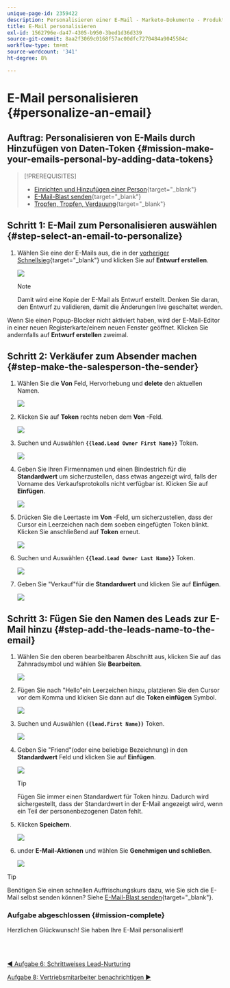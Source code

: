 ```yaml
---
unique-page-id: 2359422
description: Personalisieren einer E-Mail - Marketo-Dokumente - Produktdokumentation
title: E-Mail personalisieren
exl-id: 1562796e-da47-4305-b950-3bed1d36d339
source-git-commit: 8aa2f3069c0168f57ac00dfc7270484a9045584c
workflow-type: tm+mt
source-wordcount: '341'
ht-degree: 8%

---
```


# E-Mail personalisieren {#personalize-an-email}

## Auftrag: Personalisieren von E-Mails durch Hinzufügen von Daten-Token {#mission-make-your-emails-personal-by-adding-data-tokens}

>[!PREREQUISITES]
>
>* [Einrichten und Hinzufügen einer Person](/help/marketo/getting-started/quick-wins/get-set-up-and-add-a-person.md){target=&quot;_blank&quot;}
>* [E-Mail-Blast senden](/help/marketo/getting-started/quick-wins/send-an-email.md){target=&quot;_blank&quot;}
>* [Tropfen, Tropfen, Verdauung](/help/marketo/getting-started/quick-wins/drip-drip-nurture.md){target=&quot;_blank&quot;}


## Schritt 1: E-Mail zum Personalisieren auswählen {#step-select-an-email-to-personalize}

1. Wählen Sie eine der E-Mails aus, die in der [vorheriger Schnellsieg](/help/marketo/getting-started/quick-wins/drip-drip-nurture.md){target=&quot;_blank&quot;} und klicken Sie auf **Entwurf erstellen**.

   ![](assets/personalize-an-email-1.png)

   >[!NOTE]
   >
   >Damit wird eine Kopie der E-Mail als Entwurf erstellt. Denken Sie daran, den Entwurf zu validieren, damit die Änderungen live geschaltet werden.

Wenn Sie einen Popup-Blocker nicht aktiviert haben, wird der E-Mail-Editor in einer neuen Registerkarte/einem neuen Fenster geöffnet. Klicken Sie andernfalls auf **Entwurf erstellen** zweimal.

## Schritt 2: Verkäufer zum Absender machen {#step-make-the-salesperson-the-sender}

1. Wählen Sie die **Von** Feld, Hervorhebung und **delete** den aktuellen Namen.

   ![](assets/personalize-an-email-2.png)

1. Klicken Sie auf **Token** rechts neben dem **Von** -Feld.

   ![](assets/personalize-an-email-3.png)

1. Suchen und Auswählen **`{{lead.Lead Owner First Name}}`** Token.

   ![](assets/personalize-an-email-4.png)

1. Geben Sie Ihren Firmennamen und einen Bindestrich für die **Standardwert** um sicherzustellen, dass etwas angezeigt wird, falls der Vorname des Verkaufsprotokolls nicht verfügbar ist. Klicken Sie auf **Einfügen**.

   ![](assets/personalize-an-email-5.png)

1. Drücken Sie die Leertaste im **Von** -Feld, um sicherzustellen, dass der Cursor ein Leerzeichen nach dem soeben eingefügten Token blinkt. Klicken Sie anschließend auf **Token** erneut.

   ![](assets/personalize-an-email-6.png)

1. Suchen und Auswählen **`{{lead.Lead Owner Last Name}}`** Token.

   ![](assets/personalize-an-email-7.png)

1. Geben Sie &quot;Verkauf&quot;für die **Standardwert** und klicken Sie auf **Einfügen**.

   ![](assets/personalize-an-email-8.png)

## Schritt 3: Fügen Sie den Namen des Leads zur E-Mail hinzu {#step-add-the-leads-name-to-the-email}

1. Wählen Sie den oberen bearbeitbaren Abschnitt aus, klicken Sie auf das Zahnradsymbol und wählen Sie **Bearbeiten**.

   ![](assets/personalize-an-email-9.png)

1. Fügen Sie nach &quot;Hello&quot;ein Leerzeichen hinzu, platzieren Sie den Cursor vor dem Komma und klicken Sie dann auf die **Token einfügen** Symbol.

   ![](assets/personalize-an-email-10.png)

1. Suchen und Auswählen **`{{lead.First Name}}`** Token.

   ![](assets/personalize-an-email-11.png)

1. Geben Sie &quot;Friend&quot;(oder eine beliebige Bezeichnung) in den **Standardwert** Feld und klicken Sie auf **Einfügen**.

   ![](assets/personalize-an-email-12.png)

   >[!TIP]
   >
   >Fügen Sie immer einen Standardwert für Token hinzu. Dadurch wird sichergestellt, dass der Standardwert in der E-Mail angezeigt wird, wenn ein Teil der personenbezogenen Daten fehlt.

1. Klicken **Speichern**.

   ![](assets/personalize-an-email-13.png)

1. under **E-Mail-Aktionen** und wählen Sie **Genehmigen und schließen**.

   ![](assets/personalize-an-email-14.png)

>[!TIP]
>
>Benötigen Sie einen schnellen Auffrischungskurs dazu, wie Sie sich die E-Mail selbst senden können? Siehe [E-Mail-Blast senden](/help/marketo/getting-started/quick-wins/send-an-email.md){target=&quot;_blank&quot;}.

### Aufgabe abgeschlossen {#mission-complete}

Herzlichen Glückwunsch! Sie haben Ihre E-Mail personalisiert!

<br> 

[◄ Aufgabe 6: Schrittweises Lead-Nurturing](/help/marketo/getting-started/quick-wins/drip-drip-nurture.md)

[Aufgabe 8: Vertriebsmitarbeiter benachrichtigen ►](/help/marketo/getting-started/quick-wins/alert-the-sales-rep.md)
